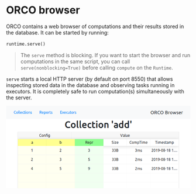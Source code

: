 # ORCO browser

ORCO contains a web browser of computations and their results stored in the database.
It can be started by running:

```python
runtime.serve()
```

> The `serve` method is blocking. If you want to start the browser and run computations in the same script,
> you can call `serve(nonblocking=True)` before calling `compute` on the `Runtime`.

`serve` starts a local HTTP server (by default on port 8550) that allows inspecting
stored data in the database and observing tasks running in executors. It is completely safe to
run computation(s) simultaneously with the server.

![Screenshot of ORCO browser](./imgs/browser-collection.png)
